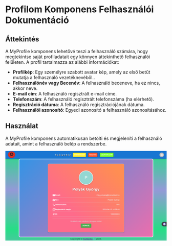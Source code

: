 # Profilom Komponens Felhasználói Dokumentáció

## Áttekintés

A MyProfile komponens lehetővé teszi a felhasználó számára, hogy megtekintse saját profiladatait egy könnyen áttekinthető felhasználói felületen. A profil tartalmazza az alábbi információkat:

- **Profilkép**: Egy személyre szabott avatar kép, amely az első betűt mutatja a felhasználó vezetéknevéből..
- **Felhasználónév vagy Becenév**: A felhasználó beceneve, ha ez nincs, akkor neve.
- **E-mail cím**: A felhasználó regisztrált e-mail címe.
- **Telefonszám**: A felhasználó regisztrált telefonszáma (ha elérhető).
- **Regisztráció dátuma**: A felhasználó regisztrációjának dátuma.
- **Felhasználói azonosító**: Egyedi azonosító a felhasználó azonosításához.

## Használat

A MyProfile komponens automatikusan betölti és megjeleníti a felhasználó adatait, amint a felhasználó belép a rendszerbe.

![Polyák György felhasználó profilja oldal](./images/myProfileImg.png)